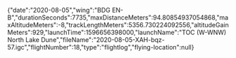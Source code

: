 {"date":"2020-08-05","wing":"BDG EN-B","durationSeconds":7735,"maxDistanceMeters":94.80854937054868,"maxAltitudeMeters":-8,"trackLengthMeters":5356.730224092556,"altitudeGainMeters":929,"launchTime":1596656398000,"launchName":"TOC (W-WNW) North Lake Dune","fileName":"2020-08-05-XAH-bqz-57.igc","flightNumber":18,"type":"flightlog","flying-location":null}

